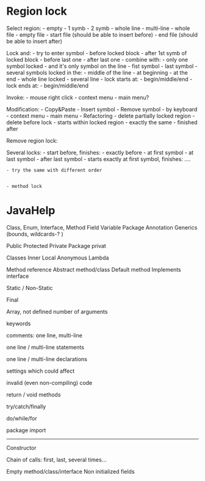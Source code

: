 # Region lock
Select region:
	-  empty
	- 1 symb
	- 2 symb
	- whole line
	- multi-line
	- whole file
	- empty file
	- start file (should be able to insert before)
	- end file (should be able to insert after)
	
Lock and:
	- try to enter symbol
		- before locked block
		- after 1st symb of locked block
		- before last one
		- after last one
	- combine with:
		- only one symbol locked 
			- and it's only symbol on the line
			- fist symbol
			- last symbol
		- several symbols locked in the:
			- middle of the line
			- at beginning
			- at the end
		- whole line locked
		- several line
			- lock starts at:
				- begin/middle/end
			- lock ends at:
				- begin/middle/end
				

Invoke:
	- mouse right click
	- context menu
	- main menu?
	
Modification:
	 - Copy&Paste
	 - Insert symbol
	 - Remove symbol
		- by keyboard
		- context menu
		- main menu
	- Refactoring
	- delete partially locked region
		- delete before lock
		- starts within locked region
		- exactly the same
		- finished after

		

Remove region lock:

Several locks:
	- start before, finishes:
		- exactly before
		- at first symbol
		- at last symbol
		- after last symbol
	- starts exactly at first symbol, finishes:
	....
	
	- try the same with different order
	
	
	- method lock
	
	

# JavaHelp

Class, Enum, Interface, 
Method
Field Variable
Package
Annotation
Generics (bounds, wildcards-? )

Public Protected Private Package privat

Classes 
	Inner
	Local
	Anonymous
	Lambda
	
Method reference
Abstract method/class
Default method
Implements interface

Static / Non-Static

Final

Array, 
not defined number of arguments

keywords

comments: one line, multi-line

one line / multi-line statements

one line / multi-line declarations

settings which could affect

invalid (even non-compiling) code

return / void methods

try/catch/finally

do/while/for

package import

---------------
Constructor

Chain of calls: first, last, several times...

Empty method/class/interface
Non initialized fields



